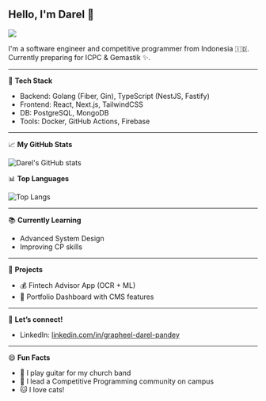 ## Hello, I'm Darel 👋
![](https://komarev.com/ghpvc/?username=othersidedrl&label=PROFILE+VIEWS)

I'm a software engineer and competitive programmer from Indonesia 🇮🇩.  
Currently preparing for ICPC & Gemastik ✨.

---

🔧 **Tech Stack**
- Backend: Golang (Fiber, Gin), TypeScript (NestJS, Fastify)
- Frontend: React, Next.js, TailwindCSS
- DB: PostgreSQL, MongoDB
- Tools: Docker, GitHub Actions, Firebase

---

📈 **My GitHub Stats**

![Darel's GitHub stats](https://github-readme-stats.vercel.app/api?username=othersidedrl&show_icons=true&theme=radical)

📊 **Top Languages**

![Top Langs](https://github-readme-stats.vercel.app/api/top-langs/?username=othersidedrl&layout=compact&theme=radical)

---

📚 **Currently Learning**
- Advanced System Design
- Improving CP skills

---

🌱 **Projects**
- 💰 Fintech Advisor App (OCR + ML)
- 📂 Portfolio Dashboard with CMS features

---

💬 **Let’s connect!**
- LinkedIn: [linkedin.com/in/grapheel-darel-pandey](https://linkedin.com/in/grapheel-darel-pandey)

---

😄 **Fun Facts**
- 🎸 I play guitar for my church band
- 🧠 I lead a Competitive Programming community on campus
- 🐱 I love cats!
